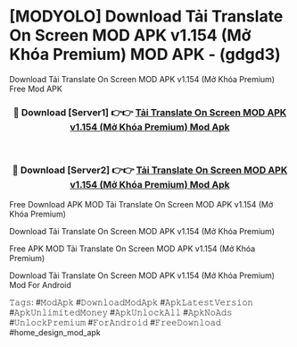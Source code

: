 # [MODYOLO] Download Tải Translate On Screen MOD APK v1.154 (Mở Khóa Premium) MOD APK - (gdgd3)
Download Tải Translate On Screen MOD APK v1.154 (Mở Khóa Premium) Free Mod APK

<div align="center">
<h3>🔴 Download [Server1] 👉👉 <a href="https://apk-comot.site?title=Tải_Translate_On_Screen_MOD_APK_v1.154_(Mở_Khóa_Premium)">Tải Translate On Screen MOD APK v1.154 (Mở Khóa Premium) Mod Apk</a></h3><br>

<h3>🔴 Download [Server2] 👉👉 <a href="https://apk-comot.site?title=Tải_Translate_On_Screen_MOD_APK_v1.154_(Mở_Khóa_Premium)">Tải Translate On Screen MOD APK v1.154 (Mở Khóa Premium) Mod Apk</a></h3>
</div>


Free Download APK MOD Tải Translate On Screen MOD APK v1.154 (Mở Khóa Premium)

Download Tải Translate On Screen MOD APK v1.154 (Mở Khóa Premium) 

Free APK MOD Tải Translate On Screen MOD APK v1.154 (Mở Khóa Premium) 

Download Tải Translate On Screen MOD APK v1.154 (Mở Khóa Premium) Mod For Android

𝚃𝚊𝚐𝚜: #𝙼𝚘𝚍𝙰𝚙𝚔 #𝙳𝚘𝚠𝚗𝚕𝚘𝚊𝚍𝙼𝚘𝚍𝙰𝚙𝚔 #𝙰𝚙𝚔𝙻𝚊𝚝𝚎𝚜𝚝𝚅𝚎𝚛𝚜𝚒𝚘𝚗 #𝙰𝚙𝚔𝚄𝚗𝚕𝚒𝚖𝚒𝚝𝚎𝚍𝙼𝚘𝚗𝚎𝚢 #𝙰𝚙𝚔𝚄𝚗𝚕𝚘𝚌𝚔𝙰𝚕𝚕 #𝙰𝚙𝚔𝙽𝚘𝙰𝚍𝚜 #𝚄𝚗𝚕𝚘𝚌𝚔𝙿𝚛𝚎𝚖𝚒𝚞𝚖 #𝙵𝚘𝚛𝙰𝚗𝚍𝚛𝚘𝚒𝚍 #𝙵𝚛𝚎𝚎𝙳𝚘𝚠𝚗𝚕𝚘𝚊𝚍 #home_design_mod_apk